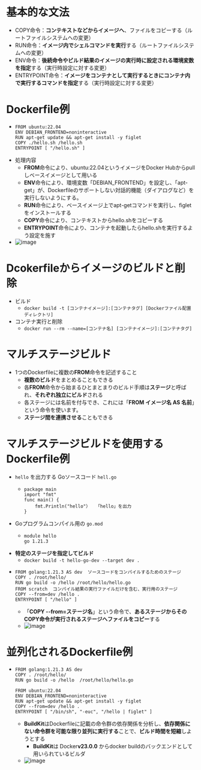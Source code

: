 # 基本的な文法
- COPY命令：**コンテキストなどからイメージへ**、ファイルをコピーする（ルートファイルシステムへの変更）
- RUN命令：**イメージ内でシェルコマンドを実行**する（ルートファイルシステムへの変更）
- ENV命令：**後続命令やビルド結果のイメージの実行時に設定される環境変数を指定**する（実行時設定に対する変更）
- ENTRYPOINT命令：**イメージをコンテナとして実行するときにコンテナ内で実行するコマンドを指定**する（実行時設定に対する変更）

# Dockerfile例
- ```
  FROM ubuntu:22.04
  ENV DEBIAN_FRONTEND=noninteractive
  RUN apt-get update && apt-get install -y figlet
  COPY ./hello.sh /hello.sh
  ENTRYPOINT [ "/hello.sh" ]
  ```
- 処理内容
  - **FROM**命令により、ubuntu:22.04というイメージをDocker Hubからpullしベースイメージとして用いる
  - **ENV**命令により、環境変数「DEBIAN_FRONTEND」を設定し、「apt-get」が、Dockerfileのサポートしない対話的機能（ダイアログなど）を実行しないようにする。
  - **RUN**命令により、ベースイメージ上でapt-getコマンドを実行し、figletをインストールする
  - **COPY**命令により、コンテキストからhello.shをコピーする
  - **ENTRYPOINT**命令により、コンテナを起動したらhello.shを実行するよう設定を施す
- ![image](https://github.com/user-attachments/assets/b130459d-75c1-4447-b747-69a4b32bb8e3)

# Dcokerfileからイメージのビルドと削除
- ビルド
  - `docker build -t [コンテナイメージ]:[コンテナタグ] [Dockerファイル配置ディレクトリ]`
- コンテナ実行と削除
  - `docker run --rm --name=[コンテナ名] [コンテナイメージ]:[コンテナタグ]`

# マルチステージビルド
- 1つのDockerfileに複数の**FROM**命令を記述すること
  - **複数のビルド**をまとめることもできる
  - 各**FROM**命令から始まるひとまとまりのビルド手順は**ステージ**と呼ばれ、**それぞれ独立にビルド**される
  - 各ステージには名前を付与でき、これには「**FROM イメージ名 AS 名前**」という命令を使います。
  - **ステージ間を連携させる**こともできる

# マルチステージビルドを使用するDockerfile例
- `hello` を出力する Goソースコード `hell.go`
  - ```
    package main
    import "fmt"
    func main() {
        fmt.Println("hello"）  「hello」を出力 
    }
    ```
- Goプログラムコンパイル用の `go.mod`
  - ```
    module hello
    go 1.21.3
    ```
- **特定のステージを指定してビルド**
  - `docker build -t hello-go-dev --target dev .`
- ```
  FROM golang:1.21.3 AS dev  ソースコードをコンパイルするためのステージ 
  COPY . /root/hello/
  RUN go build -o /hello /root/hello/hello.go
  FROM scratch  コンパイル結果の実行ファイルだけを含む、実行用のステージ 
  COPY --from=dev /hello .
  ENTRYPOINT [ "/hello" ]
  ```
  - 「**COPY --from=ステージ名**」という命令で、**あるステージからそのCOPY命令が実行されるステージへファイルをコピー**する
  - ![image](https://github.com/user-attachments/assets/46a4672e-a714-48c1-86a6-fe34534dc77a)

# 並列化されるDockerfile例
- ```
  FROM golang:1.21.3 AS dev
  COPY . /root/hello/
  RUN go build -o /hello  /root/hello/hello.go

  FROM ubuntu:22.04
  ENV DEBIAN_FRONTEND=noninteractive
  RUN apt-get update && apt-get install -y figlet
  COPY --from=dev /hello .
  ENTRYPOINT [ "/bin/sh", "-euc", "/hello | figlet" ]
  ```
  - **BuildKit**はDockerfileに記載の命令群の依存関係を分析し、**依存関係にない命令群を可能な限り並列に実行する**ことで、**ビルド時間を短縮**しようとする
    - **BuildKit**は Docker**v23.0.0** からdocker buildのバックエンドとして用いられているビルダ
  - ![image](https://github.com/user-attachments/assets/95e56c09-6ed9-4383-b813-1212a128489d)
